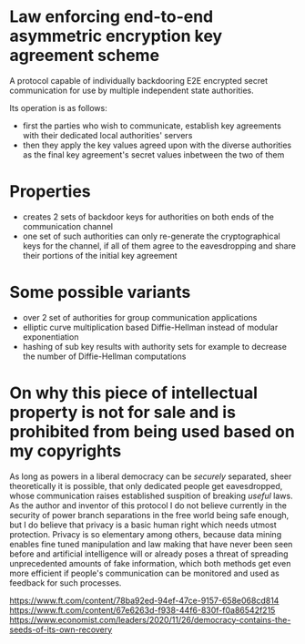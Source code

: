 # Law enforcing end-to-end asymmetric encryption key agreement scheme
A protocol capable of individually backdooring E2E encrypted secret communication for use by multiple independent state authorities.

Its operation is as follows:
* first the parties who wish to communicate, establish key agreements with their dedicated local authorities' servers
* then they apply the key values agreed upon with the diverse authorities as the final key agreement's secret values inbetween the two of them

# Properties
* creates 2 sets of backdoor keys for authorities on both ends of the communication channel
* one set of such authorities can only re-generate the cryptographical keys for the channel, if all of them agree to the eavesdropping and share their portions of the initial key agreement

# Some possible variants
* over 2 set of authorities for group communication applications
* elliptic curve multiplication based Diffie-Hellman instead of modular exponentiation
* hashing of sub key results with authority sets for example to decrease the number of Diffie-Hellman computations

# On why this piece of intellectual property is not for sale and is prohibited from being used based on my copyrights
As long as powers in a liberal democracy can be _securely_ separated, sheer theoretically it is possible, that only dedicated people get eavesdropped, whose communication raises established suspition of breaking _useful_ laws. As the author and inventor of this protocol I do not believe currently in the security of power branch separations in the free world being safe enough, but I do believe that privacy is a basic human right which needs utmost protection. Privacy is so elementary among others, because data mining enables fine tuned manipulation and law making that have never been seen before and artificial intelligence will or already poses a threat of spreading unprecedented amounts of fake information, which both methods get even more efficient if people's communication can be monitored and used as feedback for such processes.

https://www.ft.com/content/78ba92ed-94ef-47ce-9157-658e068cd814
https://www.ft.com/content/67e6263d-f938-44f6-830f-f0a86542f215
https://www.economist.com/leaders/2020/11/26/democracy-contains-the-seeds-of-its-own-recovery

